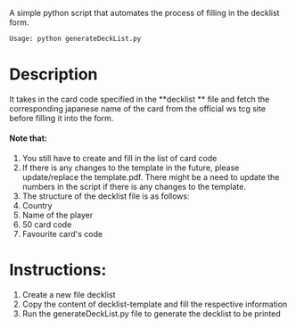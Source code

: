 
A simple python script that automates the process of filling in the decklist form.

```sh
Usage: python generateDeckList.py 
```

# Description
It takes in the card code specified in the **decklist ** file and fetch the corresponding japanese name of the card from the official ws tcg site before filling it into the form.  

#### Note that:
1. You still have to create and fill in the list of card code 
2. If there is any changes to the template in the future, please update/replace the template.pdf. There might be a need to update the numbers in the script if there is any changes to the template. 
3. The structure of the decklist file is as follows:
1. Country 
2. Name of the player
3. 50 card code 
4. Favourite card's code 

# Instructions:
1. Create a new file decklist 
2. Copy the content of decklist-template and fill the respective information
3. Run the generateDeckList.py file to generate the decklist to be printed 